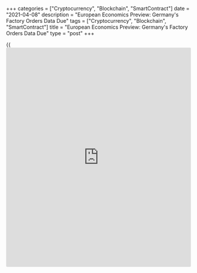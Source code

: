 +++
categories = ["Cryptocurrency", "Blockchain", "SmartContract"]
date = "2021-04-08"
description = "European Economics Preview: Germany's Factory Orders Data Due"
tags = ["Cryptocurrency", "Blockchain", "SmartContract"]
title = "European Economics Preview: Germany's Factory Orders Data Due"
type = "post"
+++

{{<iframe id="large-banner" src="https://www.bounty.group/#slide=3.0" width="100%" height="600" scrolling="no" style="border: 0px solid rgb(216, 221, 230); border-radius: 3px;">}}

Factory orders and construction Purchasing Managers' survey from Germany
are due on Thursday, headlining a light day for the European economic
[news](https://www.letsplayfx.com/blog/forex-news-website/).

At 2.00 am ET, Destatis is slated to issue Germany's factory orders for
February. Economists forecast orders to climb 1.2 percent on month,
following a 1.4 percent rise in January.

In the meantime, foreign trade from Finland and industrial production
from Norway are due.

At 2.45 am ET, French customs office is scheduled to issue foreign trade
report for February. The trade deficit totaled EUR 4 billion in January.

At 3.00 am ET, industrial production figures are due from the Czech
Republic and Hungary.

Half an hour later, Statistics Sweden publishes industrial production
and new orders figures for February.

At 3.30 am ET, IHS Markit publishes Germany's construction PMI data for
March.

At 4.30 am ET, UK Markit/CIPS construction PMI is due. The index is seen
rising to 54.6 in March from 53.3 in February.

At 5.00 am ET, Eurostat is slated to publish euro area producer prices
for February. Economists forecast producer prices to rise 0.6 percent on
month, slower than the 1.4 percent increase in January.

For comments and feedback [contact](https://www.playgroundfx.com/contact/): editorial@rtt[news](https://www.letsplayfx.com/blog/forex-news-website/).com

[Economic News][1]

 **What parts of the world are seeing the best (and worst) economic
performances lately? Click[here][2] to check out our [Econ Scorecard][2]
and find out! See up-to-the-moment [ranking](https://www.playgroundfx.com/blog/crypto-exchange-ranking/)s for the best and worst
performers in [GDP][3], [unemployment rate][4], [inflation][5] and much
more.**

   1. www.rtt[news](https://www.letsplayfx.com/blog/forex-news-website/).com/Content/EconomicNews.aspx
   2. www.rtt[news](https://www.letsplayfx.com/blog/forex-news-website/).com/economic-scorecard/world-rank/unemployment-rate/highest-performance.aspx
   3. www.rtt[news](https://www.letsplayfx.com/blog/forex-news-website/).com/economic-scorecard/world-rank/GDP/highest-performance.aspx
   4. www.rtt[news](https://www.letsplayfx.com/blog/forex-news-website/).com/economic-scorecard/world-rank/unemployment-rate/lowest-performance.aspx
   5. www.rtt[news](https://www.letsplayfx.com/blog/forex-news-website/).com/economic-scorecard/world-rank/CPI/highest-performance.aspx